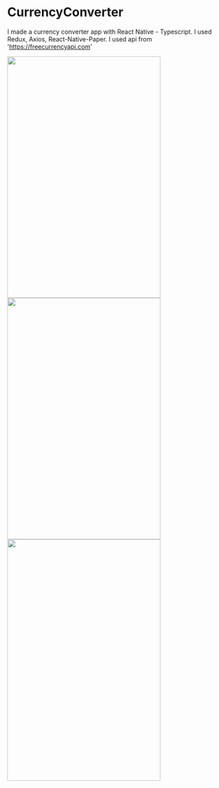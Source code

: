 # CurrencyConverter
 I made a currency converter app with React Native - Typescript.
  I used Redux, Axios, React-Native-Paper. 
  I used api from 'https://freecurrencyapi.com'


 
<img src="https://github.com/emredursunn/CurrencyConverter/assets/126163359/0ff5e3de-25d7-4d41-a5ba-b624c3bebf92" width="350" height="550">
<img src="https://github.com/emredursunn/CurrencyConverter/assets/126163359/5d432dc2-aae6-458e-9a6c-249704aaa024" width="350" height="550">
<img src="https://github.com/emredursunn/CurrencyConverter/assets/126163359/bce18a06-932a-4e04-91ce-9759faf5bfc5" width="350" height="550">
